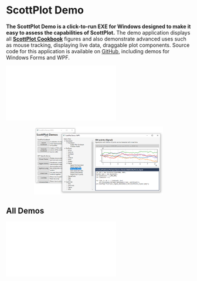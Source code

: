 # ScottPlot Demo

**The ScottPlot Demo is a click-to-run EXE for Windows designed to make it easy to assess the capabilities of ScottPlot.** The demo application displays all **[ScottPlot Cookbook](cookbook.md.html)** figures and also demonstrate advanced uses such as mouse tracking, displaying live data, draggable plot components. Source code for this application is available on [GitHub](https://github.com/swharden/ScottPlot), including demos for Windows Forms and WPF.

![](demo-latest.php)

<div align='center'>
<img src='demo.png' width=70%>
</div>

## All Demos
![](demo-all.php)